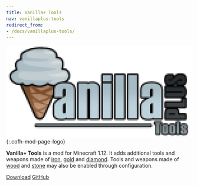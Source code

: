 ```yaml
---
title: Vanilla+ Tools
nav: vanillaplus-tools
redirect_from:
- /docs/vanillaplus-tools/
---
```


![Vanilla+ Tools logo](/assets/images/modlogos/vanillaplus-tools.png){:.cofh-mod-page-logo}


**Vanilla+ Tools** is a mod for Minecraft 1.12. It adds additional tools and
weapons made of [iron](https://minecraft.gamepedia.com/Iron_Ingot),
[gold](https://minecraft.gamepedia.com/Gold_Ingot) and
[diamond](https://minecraft.gamepedia.com/Diamond). Tools and weapons made of
[wood](https://minecraft.gamepedia.com/Wood_Planks) and
[stone](https://minecraft.gamepedia.com/Cobblestone) may also be enabled through
configuration.


<div class="uk-margin-top uk-button-group">
    <a class="uk-button uk-button-large uk-button-success uk-text-bold" href="/downloads/">Download</a>
    <a class="uk-button uk-button-large" href="https://github.com/CoFH/VanillaTools">GitHub</a>
</div>
